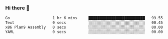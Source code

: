 ### Hi there 👋

<!--
**yeya24/yeya24** is a ✨ _special_ ✨ repository because its `README.md` (this file) appears on your GitHub profile.

Here are some ideas to get you started:

- 🔭 I’m currently working on ...
- 🌱 I’m currently learning ...
- 👯 I’m looking to collaborate on ...
- 🤔 I’m looking for help with ...
- 💬 Ask me about ...
- 📫 How to reach me: ...
- 😄 Pronouns: ...
- ⚡ Fun fact: ...
-->

<!--START_SECTION:waka-->

```txt
Go                   1 hr 6 mins     █████████████████████████   99.55 %
Text                 0 secs          ░░░░░░░░░░░░░░░░░░░░░░░░░   00.45 %
x86 Plan9 Assembly   0 secs          ░░░░░░░░░░░░░░░░░░░░░░░░░   00.00 %
YAML                 0 secs          ░░░░░░░░░░░░░░░░░░░░░░░░░   00.00 %
```

<!--END_SECTION:waka-->
